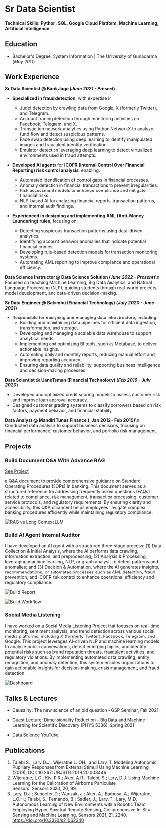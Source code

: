 # Sr Data Scientist

#### Technical Skills: Python, SQL, Google Cloud Platform, Machine Learning, Artificial Intelligence

## Education
- Bachelor's Degree, System Information | The University of Gunadarma (_May 2011_)								       		

## Work Experience
**Sr Data Scientist @ Bank Jago (_June 2021 - Present_)**

- **Specialized in fraud detection**, with expertise in:  
  - Judol detection by crawling data from Google, X (formerly Twitter), and Telegram.  
  - Account trading detection through monitoring activities on Facebook, Telegram, and X.  
  - Transaction network analytics using Python NetworkX to analyze fund flow and detect suspicious patterns.  
  - Face swap detection using deep learning to identify manipulated images and fraudulent identity verification.  
  - Emulator detection leveraging deep learning to detect virtualized environments used in fraud attempts.  

- **Developed AI agents** for **ICOFR (Internal Control Over Financial Reporting) risk control analysis**, enabling:  
  - Automated identification of control gaps in financial processes.
  - Anomaly detection in financial transactions to prevent irregularities.
  - Risk assessment models to enhance compliance and mitigate financial risks.
  - NLP-based AI for analyzing financial reports, transaction patterns, and internal audit findings.

- **Experienced in designing and implementing AML (Anti-Money Laundering) rules**, focusing on:  
  - Detecting suspicious transaction patterns using data-driven analytics.
  - Identifying account behavior anomalies that indicate potential financial crimes.
  - Developing rule-based detection models for transaction monitoring systems.
  - Automating AML reporting to improve compliance and operational efficiency.

**Data Science Instructor @ Data Science Solution  (_June 2022 - Present_)**\n
  Focused on teaching Machine Learning, Big Data Analytics, and Natural Language Processing (NLP), guiding students through real-world projects, model development, and data-driven decision-making.

**Sr Data Engineer @ Batumbu (Financial Technology)  (_July 2020 - June 2021_)**
- Responsible for designing and managing data infrastructure, including:  
  - Building and maintaining data pipelines for efficient data ingestion, transformation, and storage.
  - Developing and managing a scalable data warehouse to support analytical needs.
  - Implementing and optimizing BI tools, such as Metabase, to deliver actionable insights.
  - Automating daily and monthly reports, reducing manual effort and improving reporting accuracy.
  - Ensuring data quality and reliability, supporting business intelligence and decision-making processes.
 
**Data Scientist @ UangTeman (Financial Technology)  (_Feb 2019 - July 2020_)**
- Developed and optimized credit scoring models to assess customer risk and improve loan approval accuracy.  
- Designed customer grading systems to classify borrowers based on risk factors, payment behavior, and financial stability.

**Data Analyst @ Mandiri Tunas Finance (_Jan 2012 - Feb 2019)**\n
  Conducted data analysis to support business decisions, focusing on financial performance, customer behavior, and portfolio risk management.

## Projects
### Build Document Q&A With Advance RAG
[See Project](https://github.com/r3jen/document_qna_demo)

a Q&A document to provide comprehensive guidance on Standard Operating Procedures (SOPs) in banking. This document serves as a structured reference for addressing frequently asked questions (FAQs) related to compliance, risk management, transaction processing, customer service protocols, and regulatory requirements. By ensuring clarity and accessibility, this Q&A document helps employees navigate complex banking procedures efficiently while maintaining regulatory compliance.

![RAG vs Long Context LLM](/assets/img/rag.png)


### Build AI Agent Internal Auditor

I have developed an AI agent with a structured three-stage process: (1) Data Collection & Initial Analysis, where the AI performs data crawling, information extraction, and preprocessing; (2) Analysis & Processing, leveraging machine learning, NLP, or graph analysis to detect patterns and anomalies; and (3) Decision & Automation, where the AI generates insights, recommendations, or automates processes such as AML detection, fraud prevention, and ICOFR risk control to enhance operational efficiency and regulatory compliance.

![Build Report](/assets/img/icofr_report.png)

![Build Workflow](/assets/img/icofr_report2.png)

### Social Media Listening

I have worked on a Social Media Listening Project that focuses on real-time monitoring, sentiment analysis, and trend detection across various social media platforms, including X (formerly Twitter), Facebook, Telegram, and Google. This project leverages AI-driven NLP and machine learning models to analyze public conversations, detect emerging topics, and identify potential risks such as brand reputation threats, fraudulent activities, and regulatory violations. By implementing automated data crawling, entity recognition, and anomaly detection, this system enables organizations to gain actionable insights for decision-making, crisis management, and fraud detection.

![Dashboard](/assets/img/social_media.png)



## Talks & Lectures
- Causality: The new science of an old question - GSP Seminar, Fall 2021
- Guest Lecture: Dimensionality Reduction - Big Data and Machine Learning for Scientific Discovery (PHYS 5336), Spring 2021

- [Data Science YouTube](https://www.youtube.com/channel/UCa9gErQ9AE5jT2DZLjXBIdA)

## Publications
1. Talebi S., Lary D.J., Wijeratne L. OH., and Lary, T. Modeling Autonomic Pupillary Responses from External Stimuli Using Machine Learning (2019). DOI: 10.26717/BJSTR.2019.20.003446
2. Wijeratne, L.O.; Kiv, D.R.; Aker, A.R.; Talebi, S.; Lary, D.J. Using Machine Learning for the Calibration of Airborne Particulate Sensors. Sensors 2020, 20, 99.
3. Lary, D.J.; Schaefer, D.; Waczak, J.; Aker, A.; Barbosa, A.; Wijeratne, L.O.H.; Talebi, S.; Fernando, B.; Sadler, J.; Lary, T.; Lary, M.D. Autonomous Learning of New Environments with a Robotic Team Employing Hyper-Spectral Remote Sensing, Comprehensive In-Situ Sensing and Machine Learning. Sensors 2021, 21, 2240. https://doi.org/10.3390/s21062240


